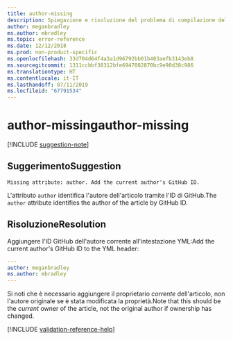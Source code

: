 ```yaml
---
title: author-missing
description: Spiegazione e risoluzione del problema di compilazione della documentazione author-missing.
author: meganbradley
ms.author: mbradley
ms.topic: error-reference
ms.date: 12/12/2018
ms.prod: non-product-specific
ms.openlocfilehash: 33d704d64f4a3a1d96792bb01b403aefb3143eb8
ms.sourcegitcommit: 1311ccbbf38312bfe6947082870bc9e90d38c986
ms.translationtype: HT
ms.contentlocale: it-IT
ms.lasthandoff: 07/11/2019
ms.locfileid: "67791534"
---
```

# <a name="author-missing"></a><span data-ttu-id="f729b-103">author-missing</span><span class="sxs-lookup"><span data-stu-id="f729b-103">author-missing</span></span>

[!INCLUDE [suggestion-note](includes/suggestion-note.md)]

## <a name="suggestion"></a><span data-ttu-id="f729b-104">Suggerimento</span><span class="sxs-lookup"><span data-stu-id="f729b-104">Suggestion</span></span>

`Missing attribute: author. Add the current author's GitHub ID.`

<span data-ttu-id="f729b-105">L'attributo `author` identifica l'autore dell'articolo tramite l'ID di GitHub.</span><span class="sxs-lookup"><span data-stu-id="f729b-105">The `author` attribute identifies the author of the article by GitHub ID.</span></span> 

## <a name="resolution"></a><span data-ttu-id="f729b-106">Risoluzione</span><span class="sxs-lookup"><span data-stu-id="f729b-106">Resolution</span></span>

<span data-ttu-id="f729b-107">Aggiungere l'ID GitHub dell'autore corrente all'intestazione YML:</span><span class="sxs-lookup"><span data-stu-id="f729b-107">Add the current author's GitHub ID to the YML header:</span></span>

```yml
---
author: meganbradley
ms.author: mbradley
---
```

<span data-ttu-id="f729b-108">Si noti che è necessario aggiungere il proprietario *corrente* dell'articolo, non l'autore originale se è stata modificata la proprietà.</span><span class="sxs-lookup"><span data-stu-id="f729b-108">Note that this should be the *current* owner of the article, not the original author if ownership has changed.</span></span>

<!--make sure to add this file to your includes folder and verify the path-->
[!INCLUDE [validation-reference-help](includes/validation-reference-help.md)]
